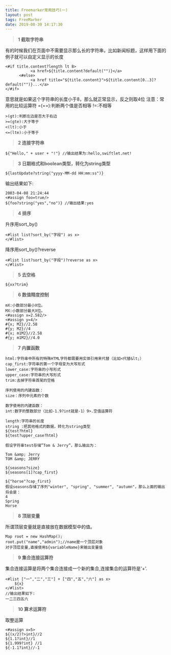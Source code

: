 ```yaml
---
title: Freemarker常用技巧(一)
layout: post
tags: FreeMarker
date: 2019-08-30 14:17:30
---
```


>**1 截取字符串**

有的时候我们在页面中不需要显示那么长的字符串，比如新闻标题，这样用下面的例子就可以自定义显示的长度
```freemarker
<#if title.content?length lt 8>
           <a href>${title.content?default("")}</a>
      <#else>
           <a href title="${title.content}">${title.content[0..3]?default("")}...</a>
</#if>
```
意思就是如果这个字符串的长度小于8，那么就正常显示，反之则取4位
注意：常用的比较运算符
=(==):判断两个值是否相等
!=:不相等
```freemark
>(gt):判断左边是否大于右边
>=(gte):大于等于
<(lt):小于
<=(lte):小于等于
```
>**2 连接字符串**
```freemark
${"Hello," + user + "!"} //输出结果为:hello,swiftlet.net!
```

>**3 日期格式和boolean类型，转化为string类型**
```freemark
${lastUpdate?string("yyyy-MM-dd HH:mm:ss")}      
```
输出结果如下:
```freemark
2003-04-08 21:24:44
<#assign foo=true/>
${foo?string("yes","no")} //输出结果:yes
```
>**4 排序**

升序用sort_by()
```freemark
<#list list?sort_by("字段") as x>
</#list>
```
降序用sort_by()?reverse
```freemark
<#list list?sort_by("字段")?reverse as x>
</#list>
```
>**5 去空格**
```freemarker
${xx?trim}
```
>**6 数值精度控制**
```freemarker
mX:小数部分最小X位。
MX:小数部分最大X位。
<#assign x=2.582/>
<#assign y=4/>
#{x; M2}//2.58
#{y; M2}//4
#{x; m1M2}//2.58
#{y; m1M2}//4.0
```

>**7 内置函数**
```freemarker
html:字符串中所有的特殊HTML字符都需要用实体引用来代替（比如<代替&lt;）
cap_first:字符串的第一个字母变为大写形式
lower_case:字符串的小写形式
upper_case:字符串的大写形式
trim:去掉字符串首尾的空格

序列使用的内建函数：
size：序列中元素的个数

数字使用的内建函数：
int:数字的整数部分（比如-1.9?int就是-1）9>.空值运算符

length:字符串的长度
string :把其他格式的数据，转化为string类型
${test?html}
${test?upper_case?html}

假设字符串test存储”Tom & Jerry”，那么输出为：

Tom &amp; Jerry
TOM &amp; JERRY

${seasons?size}
${seasons[1]?cap_first}

${"horse"?cap_first}
假设seasons存储了序列"winter", "spring", "summer", "autumn"，那么上面的输出将会是：
4
Spring
Horse
```
> **8 顶层变量**

所谓顶层变量就是直接放在数据模型中的值。
```FREEMARKER
Map root = new HashMap();
root.put("name","admin");//name是一个顶层对象
对于顶层变量,直接使用${variableName}来输出变量值
```
       
>**9 集合连接运算符**

集合连接运算是将两个集合连接成一个新的集合,连接集合的运算符是'+'.
```FREEMARKER
<#list ["一","二","三"] + ["四","五","六"] as x>
    ${x}
</#list>
//输出结果如下:
一二三四五六
```

>**10 算术运算符**

取整运算
```FREEMARKER
<#assign x=5>
${(x/2)?>int}//2
${1.1?int}//1
${1.999?int} //1
${-1.1?int}//-1
```
